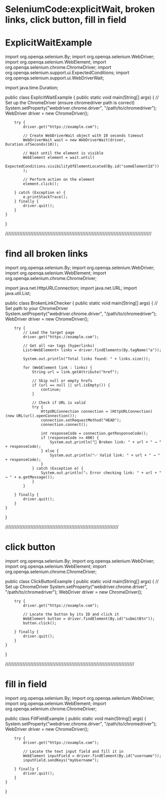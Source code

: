 # SeleniumCode:explicitWait, broken links, click button, fill in field


# ExplicitWaitExample

import org.openqa.selenium.By;
import org.openqa.selenium.WebDriver;
import org.openqa.selenium.WebElement;
import org.openqa.selenium.chrome.ChromeDriver;
import org.openqa.selenium.support.ui.ExpectedConditions;
import org.openqa.selenium.support.ui.WebDriverWait;

import java.time.Duration;

public class ExplicitWaitExample {
    public static void main(String[] args) {
        // Set up the ChromeDriver (ensure chromedriver path is correct)
        System.setProperty("webdriver.chrome.driver", "/path/to/chromedriver");
        WebDriver driver = new ChromeDriver();

        try {
            driver.get("https://example.com");

            // Create WebDriverWait object with 10 seconds timeout
            WebDriverWait wait = new WebDriverWait(driver, Duration.ofSeconds(10));

            // Wait until the element is visible
            WebElement element = wait.until(
                ExpectedConditions.visibilityOfElementLocated(By.id("someElementId"))
            );

            // Perform action on the element
            element.click();

        } catch (Exception e) {
            e.printStackTrace();
        } finally {
            driver.quit();
        }
    }
}


/////////////////////////////////////////////////////////////////////////////////////////////
# find all broken links

import org.openqa.selenium.By;
import org.openqa.selenium.WebDriver;
import org.openqa.selenium.WebElement;
import org.openqa.selenium.chrome.ChromeDriver;

import java.net.HttpURLConnection;
import java.net.URL;
import java.util.List;

public class BrokenLinkChecker {
    public static void main(String[] args) {
        // Set path to your ChromeDriver
        System.setProperty("webdriver.chrome.driver", "/path/to/chromedriver");
        WebDriver driver = new ChromeDriver();

        try {
            // Load the target page
            driver.get("https://example.com");

            // Get all <a> tags (hyperlinks)
            List<WebElement> links = driver.findElements(By.tagName("a"));

            System.out.println("Total links found: " + links.size());

            for (WebElement link : links) {
                String url = link.getAttribute("href");

                // Skip null or empty hrefs
                if (url == null || url.isEmpty()) {
                    continue;
                }

                // Check if URL is valid
                try {
                    HttpURLConnection connection = (HttpURLConnection) (new URL(url).openConnection());
                    connection.setRequestMethod("HEAD");
                    connection.connect();

                    int responseCode = connection.getResponseCode();
                    if (responseCode >= 400) {
                        System.out.println("🔴 Broken link: " + url + " → " + responseCode);
                    } else {
                        System.out.println("✅ Valid link: " + url + " → " + responseCode);
                    }
                } catch (Exception e) {
                    System.out.println("⚠️ Error checking link: " + url + " → " + e.getMessage());
                }
            }

        } finally {
            driver.quit();
        }
    }
}


////////////////////////////////////////////////////////////////////////
# click button

import org.openqa.selenium.By;
import org.openqa.selenium.WebDriver;
import org.openqa.selenium.WebElement;
import org.openqa.selenium.chrome.ChromeDriver;

public class ClickButtonExample {
    public static void main(String[] args) {
        // Set up ChromeDriver
        System.setProperty("webdriver.chrome.driver", "/path/to/chromedriver");
        WebDriver driver = new ChromeDriver();

        try {
            driver.get("https://example.com");

            // Locate the button by its ID and click it
            WebElement button = driver.findElement(By.id("submitBtn"));
            button.click();

        } finally {
            driver.quit();
        }
    }
}

//////////////////////////////////////////////////////////////////////////////////

# fill in field

import org.openqa.selenium.By;
import org.openqa.selenium.WebDriver;
import org.openqa.selenium.WebElement;
import org.openqa.selenium.chrome.ChromeDriver;

public class FillFieldExample {
    public static void main(String[] args) {
        System.setProperty("webdriver.chrome.driver", "/path/to/chromedriver");
        WebDriver driver = new ChromeDriver();

        try {
            driver.get("https://example.com");

            // Locate the text input field and fill it in
            WebElement inputField = driver.findElement(By.id("username"));
            inputField.sendKeys("myUsername");

        } finally {
            driver.quit();
        }
    }
}

